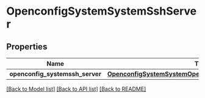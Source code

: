 # OpenconfigSystemSystemSshServer

## Properties
Name | Type | Description | Notes
------------ | ------------- | ------------- | -------------
**openconfig_systemssh_server** | [**OpenconfigSystemSystemOpenconfigsystemsystemSshserver**](OpenconfigSystemSystemOpenconfigsystemsystemSshserver.md) |  | [optional] 

[[Back to Model list]](../README.md#documentation-for-models) [[Back to API list]](../README.md#documentation-for-api-endpoints) [[Back to README]](../README.md)


